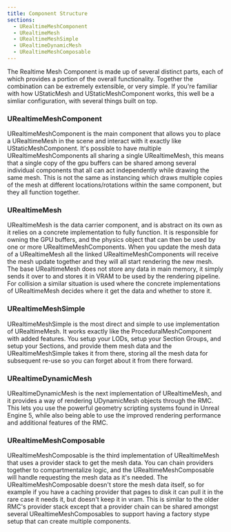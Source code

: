 ```yaml
---
title: Component Structure
sections:
  - URealtimeMeshComponent
  - URealtimeMesh
  - URealtimeMeshSimple
  - URealtimeDynamicMesh
  - URealtimeMeshComposable
---
```


The Realtime Mesh Component is made up of several distinct parts, each of which provides a portion of the overall functionality. Together the combination can be extremely extensible, or very simple. If you're familiar with how UStaticMesh and UStaticMeshComponent works, this well be a simliar configuration, with several things built on top.


### URealtimeMeshComponent

URealtimeMeshComponent is the main component that allows you to place a URealtimeMesh in the scene and interact with it exactly like UStaticMeshComponent. It's possible to have multiple URealtimeMeshComponents all sharing a single URealtimeMesh, this means that a single copy of the gpu buffers can be shared among several individual components that all can act independently while drawing the same mesh. This is not the same as instancing which draws multiple copies of the mesh at different locations/rotations within the same component, but they all function together.

### URealtimeMesh

URealtimeMesh is the data carrier component, and is abstract on its own as it relies on a concrete implementation to fully function. It is responsible for owning the GPU buffers, and the physics object that can then be used by one or more URealtimeMeshComponents.  When you update the mesh data of a URealtimeMesh all the linked URealtimeMeshComponents will receive the mesh update together and they will all start rendering the new mesh. The base URealtimeMesh does not store any data in main memory, it simply sends it over to and stores it in VRAM to be used by the rendering pipeline. For collision a similar situation is used where the concrete implementations of URealtimeMesh decides where it get the data and whether to store it.

### URealtimeMeshSimple

URealtimeMeshSimple is the most direct and simple to use implementation of URealtimeMesh. It works exactly like the ProceduralMeshComponent with added features. You setup your LODs, setup your Section Groups, and setup your Sections, and provide them mesh data and the URealtimeMeshSimple takes it from there, storing all the mesh data for subsequent re-use so you can forget about it from there forward.

### URealtimeDynamicMesh

URealtimeDynamicMesh is the next implementation of URealtimeMesh, and it provides a way of rendering UDynamicMesh objects through the RMC. This lets you use the powerful geometry scripting systems found in Unreal Engine 5, while also being able to use the improved rendering performance and additional features of the RMC.

### URealtimeMeshComposable

URealtimeMeshComposable is the third implementation of URealtimeMesh that uses a provider stack to get the mesh data. You can chain providers together to compartmentalize logic, and the URealtimeMeshComposable will handle requesting the mesh data as it's needed. The URealtimeMeshComposable doesn't store the mesh data itself, so for example if you have a caching provider that pages to disk it can pull it in the rare case it needs it, but doesn't keep it in vram.  This is similar to the older RMC's provider stack except that a provider chain can be shared amongst several URealtimeMeshComposables to support having a factory stype setup that can create multiple components.

